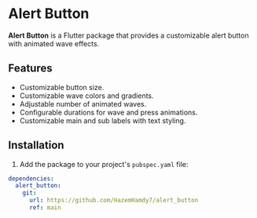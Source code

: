 <!--
This README describes the package. If you publish this package to pub.dev,
this README's contents appear on the landing page for your package.

For information about how to write a good package README, see the guide for
[writing package pages](https://dart.dev/tools/pub/writing-package-pages).

For general information about developing packages, see the Dart guide for
[creating packages](https://dart.dev/guides/libraries/create-packages)
and the Flutter guide for
[developing packages and plugins](https://flutter.dev/to/develop-packages).
-->
# Alert Button

**Alert Button** is a Flutter package that provides a customizable alert button with animated wave effects.

## Features

- Customizable button size.
- Customizable wave colors and gradients.
- Adjustable number of animated waves.
- Configurable durations for wave and press animations.
- Customizable main and sub labels with text styling.

## Installation

1. Add the package to your project's `pubspec.yaml` file:

```yaml
dependencies:
  alert_button:
    git:
      url: https://github.com/HazemHamdy7/alert_button
      ref: main
